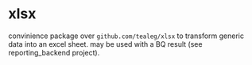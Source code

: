# xlsx

convinience package over `github.com/tealeg/xlsx` to transform generic data into an excel sheet. may be used with a BQ result (see reporting_backend project).